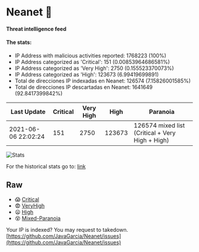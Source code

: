 # Neanet :hocho:
#### Threat intelligence feed
#### The stats:

- IP Address with malicious activities reported: 1768223 (100%)
- IP Address categorized as 'Critical':  151 (0.00853964686581%)
- IP Address categorized as 'Very High':  2750 (0.155523370073%)
- IP Address categorized as 'High':  123673 (6.99419699891)
- Total de direcciones IP indexadas en Neanet:  126574 (7.15826001585%)
- Total de direcciones IP descartadas en Neanet:  1641649 (92.8417399842%)

| Last Update | Critical | Very High | High | Paranoia |
| --- | --- | --- | --- | --- |
| 2021-06-06 22:02:24 | 151 | 2750 | 123673 | 126574 mixed list (Critical + Very High + High)|

![Stats](https://docs.google.com/spreadsheets/d/e/2PACX-1vSnaNMIXVabIpDJjufMlzH7poXnshF3mgd8Is1g9ytUEzVsP5my4Trn8f-xkoLLQ38xpL3HtmUexLo6/pubchart?oid=501124687&format=image)

For the historical stats go to: [link](/stats.csv)
## Raw
- :scream: [Critical](https://raw.githubusercontent.com/JavaGarcia/Neanet/master/blacklists/neanet_critical.txt)
- :fearful: [VeryHigh](https://raw.githubusercontent.com/JavaGarcia/Neanet/master/blacklists/neanet_veryHigh.txtt)
- :frowning: [High](https://raw.githubusercontent.com/JavaGarcia/Neanet/master/blacklists/neanet_high.txt)
- :dizzy_face: [Mixed-Paranoia](https://raw.githubusercontent.com/JavaGarcia/Neanet/master/blacklists/neanet_all.txt)


Your IP is indexed? You may request to takedown. [https://github.com/JavaGarcia/Neanet/issues](https://github.com/JavaGarcia/Neanet/issues)
























































































































































































































































































































































































































































































































































































































































































































































































































































































































































































































































































































































































































































































































































































































































































































































































































































































































































































































































































































































































































































































































































































































































































































































































































































































































































































































































































































































































































































































































































































































































































































































































































































































































































































































































































































































































































































































































































































































































































































































































































































































































































































































































































































































































































































































































































































































































































































































































































































































































































































































































































































































































































































































































































































































































































































































































































































































































































































































































































































































































































































































































































































































































































































































































































































































































































































































































































































































































































































































































































































































































